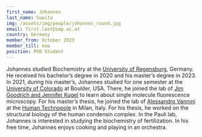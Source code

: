 ```yaml
---
first_name: Johannes
last_name: Suwita
img: /assets/img/people/johannes_round.jpg
email: first.last@imp.ac.at
country: Germany
member_from: October 2023
member_till: now
position: PhD Student
---
```

Johannes studied Biochemistry at the [University of Regensburg](https://www.uni-regensburg.de/), Germany. He received his bachelor’s degree in 2020 and his master’s degree in 2023. In 2021, during his master’s, Johannes studied for one semester at the [University of Colorado](https://www.colorado.edu/) at Boulder, USA. There, he joined the lab of [Jim Goodrich and Jennifer Kugel](https://www.colorado.edu/lab/goodrich-kugel/mechanism-and-regulation-mammalian-gene-expression) to learn about single molecule fluorescence microscopy. For his master’s thesis, he joined the lab of [Alessandro Vannini](https://humantechnopole.it/en/people/alessandro-vannini/) at the [Human Technopole](https://humantechnopole.it/en/) in Milan, Italy. For his thesis, he worked on the structural biology of the human condensin complex. In the Pauli lab, Johannes is interested in studying the biochemistry of fertilization. In his free time, Johannes enjoys cooking and playing in an orchestra.
